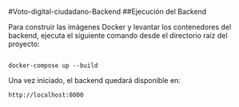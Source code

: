 #Voto-digital-ciudadano-Backend
##Ejecución del Backend

Para construir las imágenes Docker y levantar los contenedores del backend, ejecuta el siguiente comando desde el directorio raíz del proyecto:
```

docker-compose up --build
```

Una vez iniciado, el backend quedará disponible en:

```
http://localhost:8000
